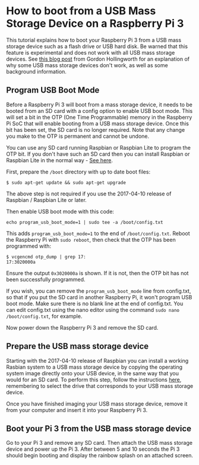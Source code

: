 # How to boot from a USB Mass Storage Device on a Raspberry Pi 3
This tutorial explains how to boot your Raspberry Pi 3 from a USB mass storage device such as a flash drive or USB hard disk. Be warned that this feature is experimental and does not work with all USB mass storage devices. See [this blog post](https://www.raspberrypi.org/blog/pi-3-booting-part-i-usb-mass-storage-boot/) from Gordon Hollingworth for an explanation of why some USB mass storage devices don't work, as well as some background information.

## Program USB Boot Mode
Before a Raspberry Pi 3 will boot from a mass storage device, it needs to be booted from an SD card with a config option to enable USB boot mode. This will set a bit in the OTP (One Time Programmable) memory in the Raspberry Pi SoC that will enable booting from a USB mass storage device. Once this bit has been set, the SD card is no longer required. Note that any change you make to the OTP is permanent and cannot be undone.

You can use any SD card running Raspbian or Raspbian Lite to program the OTP bit. If you don't have such an SD card then you can install Raspbian or Raspbian Lite in the normal way - [See here](../../../installation/installing-images/README.md).

First, prepare the `/boot` directory with up to date boot files:
```
$ sudo apt-get update && sudo apt-get upgrade
```
The above step is not required if you use the 2017-04-10 release of Raspbian / Raspbian Lite or later.

Then enable USB boot mode with this code:
```
echo program_usb_boot_mode=1 | sudo tee -a /boot/config.txt
```

This adds `program_usb_boot_mode=1` to the end of `/boot/config.txt`. Reboot the Raspberry Pi with `sudo reboot`, then check that the OTP has been programmed with:

```
$ vcgencmd otp_dump | grep 17:
17:3020000a
```

Ensure the output `0x3020000a` is shown. If it is not, then the OTP bit has not been successfully programmed.

If you wish, you can remove the `program_usb_boot_mode` line from config.txt, so that if you put the SD card in another Raspberry Pi, it won't program USB boot mode. Make sure there is no blank line at the end of config.txt. You can edit config.txt using the nano editor using the command `sudo nano /boot/config.txt`, for example.

Now power down the Raspberry Pi 3 and remove the SD card.

## Prepare the USB mass storage device
Starting with the 2017-04-10 release of Raspbian you can install a working Rasbian system to a USB mass storage device by copying the operating system image directly onto your USB device, in the same way that you would for an SD card. To perform this step, follow the instructions [here](../../../installation/installing-images/README.md), remembering to select the drive that corresponds to your USB mass storage device.

Once you have finished imaging your USB mass storage device, remove it from your computer and insert it into your Raspberry Pi 3.

## Boot your Pi 3 from the USB mass storage device
Go to your Pi 3 and remove any SD card. Then attach the USB mass storage device and power up the Pi 3. After between 5 and 10 seconds the Pi 3 should begin booting and display the rainbow splash on an attached screen.
